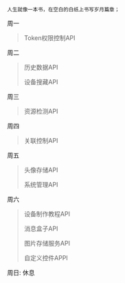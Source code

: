 # 

```asciidoc
人生就像一本书，在空白的白纸上书写岁月篇章；
```

周一

> Token权限控制API

周二

> 历史数据API
> 
> 设备搜藏API

周三

> 资源检测API

周四

> 关联控制API

> 

周五

> 头像存储API
> 
> 系统管理API

> 

周六

> 设备制作教程API
> 
> 消息盒子API
> 
> 图片存储服务API
> 
> 自定义控件APPI

> 

周日: 休息

